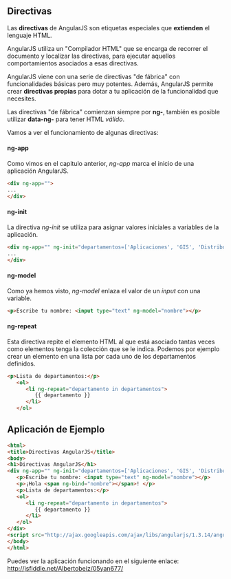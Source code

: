 ## Directivas ##
Las **directivas** de AngularJS son etiquetas especiales que **extienden** el lenguaje HTML. 

AngularJS utiliza un "Compilador HTML" que se encarga de recorrer el documento y localizar las directivas, para ejecutar aquellos comportamientos asociados a esas directivas.

AngularJS viene con una serie de directivas "de fábrica" con funcionalidades básicas pero muy potentes. Además, AngularJS permite crear **directivas propias** para dotar a tu aplicación de la funcionalidad que necesites.

Las directivas "de fábrica" comienzan siempre por **ng-**, también es posible utilizar **data-ng-** para tener HTML *válido*.

Vamos a ver el funcionamiento de algunas directivas:

#### ng-app ####
Como vimos en el capitulo anterior, *ng-app* marca el inicio de una aplicación AngularJS.
```HTML
<div ng-app="">
...
</div>
```

#### ng-init ####
La directiva *ng-init* se utiliza para asignar valores iniciales a variables de la aplicación.
```HTML
<div ng-app="" ng-init="departamentos=['Aplicaciones', 'GIS', 'Distribuciones']">
...
</div>
```

#### ng-model ####
Como ya hemos visto, *ng-model* enlaza el valor de un *input* con una variable.
```HTML
<p>Escribe tu nombre: <input type="text" ng-model="nombre"></p>
```

#### ng-repeat ####
Esta directiva repite el elemento HTML al que está asociado tantas veces como elementos tenga la colección que se le indica.
Podemos por ejemplo crear un elemento en una lista por cada uno de los departamentos definidos.
```HTML
<p>Lista de departamentos:</p>
   <ol>
      <li ng-repeat="departamento in departamentos">
         {{ departamento }}
      </li>
   </ol>
```

## Aplicación de Ejemplo ##
```HTML
<html>
<title>Directivas AngularJS</title>
<body>
<h1>Directivas AngularJS</h1>
<div ng-app="" ng-init="departamentos=['Aplicaciones', 'GIS', 'Distribuciones']">
   <p>Escribe tu nombre: <input type="text" ng-model="nombre"></p>
   <p>¡Hola <span ng-bind="nombre"></span>! </p>
   <p>Lista de departamentos:</p>
   <ol>
      <li ng-repeat="departamento in departamentos">
         {{ departamento }}
      </li>
   </ol>
</div>
<script src="http://ajax.googleapis.com/ajax/libs/angularjs/1.3.14/angular.min.js"></script>
</body>
</html>
```

Puedes ver la aplicación funcionando en el siguiente enlace:
http://jsfiddle.net/Albertobeiz/05yan677/

